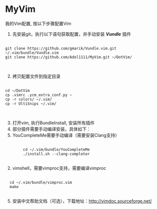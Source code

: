 MyVim
=====

我的Vim配置, 按以下步骤配置Vim

1. 先安装git，执行以下语句获取配置，并手动安装 ***Vundle*** 插件
  <pre>
    <code>
git clone https://github.com/gmarik/Vundle.vim.git ~/.vim/bundle/Vundle.vim
git clone https://github.com/Adol1111/MyVim.git ~/DotVim/
    </code>
  </pre>
2. 拷贝配置文件到指定目录
  <pre>
    <code>
cd ~/DotVim 
cp .vimrc .ycm_extra_conf.py ~
cp -r colors/ ~/.vim/
cp -r UltiSnips ~/.vim/
    </code>
  </pre>
3. 打开vim, 执行BundleInstall, 安装所有插件
4. 部分插件需要手动编译安装，具体如下：
  1. YouCompleteMe需要手动编译（需要安装Clang支持）
<pre>
    <code>
        cd ~/.vim/bundle/YouCompleteMe
        ./install.sh --clang-completer
    </code>
</pre>
  2. vimshell，需要vimproc支持，需要编译vimproc
  <pre>
    <code>
  cd ~/.vim/bundle/vimproc.vim
  make
    </code>
</pre>
5. 安装中文帮助文档（可选），下载地址：http://vimdoc.sourceforge.net/
